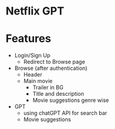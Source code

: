 # Netflix GPT

# Features
- Login/Sign Up
    - Redirect to Browse page
- Browse (after authentication)
    - Header
    - Main movie
        - Trailer in BG
        - Title and description
        - Movie suggestions genre wise
- GPT
    - using chatGPT API for search bar
    - Movie suggestions
